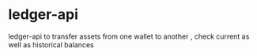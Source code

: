 # ledger-api
ledger-api to transfer assets from one wallet to another , check current as well as historical balances
